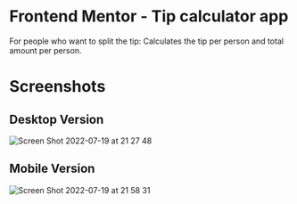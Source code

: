 # Frontend Mentor - Tip calculator app



For people who want to split the tip: Calculates the tip per person and total amount per person. 

# Screenshots

## Desktop Version
![Screen Shot 2022-07-19 at 21 27 48](https://user-images.githubusercontent.com/25332391/179879554-adcec4bd-f488-4a09-8762-89af334134f6.png)


## Mobile Version
![Screen Shot 2022-07-19 at 21 58 31](https://user-images.githubusercontent.com/25332391/179879546-b5c640ab-e0aa-4d65-aedc-aa740bd85179.png)
